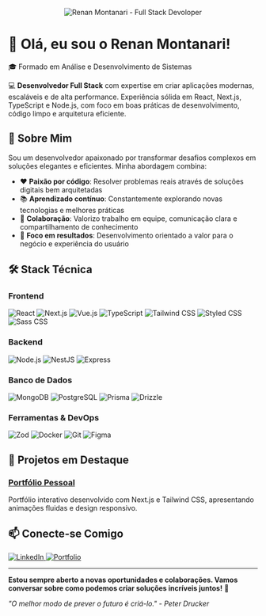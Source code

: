 <p align="center">
  <img src="https://media.licdn.com/dms/image/v2/D4D16AQGHh1aDPKLcew/profile-displaybackgroundimage-shrink_350_1400/B4DZnzJa87GkAY-/0/1760720957903?e=1762387200&v=beta&t=0kWAr2TzO2Cnr9hFmvnm8knSw_R70VxzSV9nXWRWTRE" alt="Renan Montanari - Full Stack Devoloper" />
</p>

# 👋 Olá, eu sou o Renan Montanari!

🎓 Formado em Análise e Desenvolvimento de Sistemas

💻 **Desenvolvedor Full Stack** com expertise em criar aplicações modernas, escaláveis e de alta performance. Experiência sólida em React, Next.js, TypeScript e Node.js, com foco em boas práticas de desenvolvimento, código limpo e arquitetura eficiente.

## 🚀 Sobre Mim

Sou um desenvolvedor apaixonado por transformar desafios complexos em soluções elegantes e eficientes. Minha abordagem combina:

- ❤️ **Paixão por código**: Resolver problemas reais através de soluções digitais bem arquitetadas
- 📚 **Aprendizado contínuo**: Constantemente explorando novas tecnologias e melhores práticas
- 🤝 **Colaboração**: Valorizo trabalho em equipe, comunicação clara e compartilhamento de conhecimento
- 🎯 **Foco em resultados**: Desenvolvimento orientado a valor para o negócio e experiência do usuário

## 🛠️ Stack Técnica

### Frontend
![React](https://img.shields.io/badge/React-20232A?style=for-the-badge&logo=react&logoColor=61DAFB)
![Next.js](https://img.shields.io/badge/Next.js-000000?style=for-the-badge&logo=next.js&logoColor=white)
![Vue.js](https://img.shields.io/badge/Vue.js-35495E?style=for-the-badge&logo=vuedotjs&logoColor=4FC08D)
![TypeScript](https://img.shields.io/badge/TypeScript-007ACC?style=for-the-badge&logo=typescript&logoColor=white)
![Tailwind CSS](https://img.shields.io/badge/Tailwind_CSS-38B2AC?style=for-the-badge&logo=tailwind-css&logoColor=white)
![Styled CSS](https://img.shields.io/badge/styled--components-DB7093?style=for-the-badge&logo=styled-components&logoColor=white)
![Sass CSS](https://img.shields.io/badge/Sass-CC6699?style=for-the-badge&logo=sass&logoColor=white)

### Backend
![Node.js](https://img.shields.io/badge/Node.js-339933?style=for-the-badge&logo=nodedotjs&logoColor=white)
![NestJS](https://img.shields.io/badge/NestJS-E0234E?style=for-the-badge&logo=nestjs&logoColor=white)
![Express](https://img.shields.io/badge/Express.js-000000?style=for-the-badge&logo=express&logoColor=white)

### Banco de Dados
![MongoDB](https://img.shields.io/badge/MongoDB-47A248?style=for-the-badge&logo=mongodb&logoColor=white)
![PostgreSQL](https://img.shields.io/badge/PostgreSQL-316192?style=for-the-badge&logo=postgresql&logoColor=white)
![Prisma](https://img.shields.io/badge/Prisma-2D3748?style=for-the-badge&logo=prisma&logoColor=white)
![Drizzle](https://img.shields.io/badge/drizzle-C5F74F?style=for-the-badge&logo=drizzle&logoColor=black)


### Ferramentas & DevOps

![Zod](https://img.shields.io/badge/Zod-000000?style=for-the-badge&logo=zod&logoColor=3068B7)
![Docker](https://img.shields.io/badge/Docker-2CA5E0?style=for-the-badge&logo=docker&logoColor=white)
![Git](https://img.shields.io/badge/Git-F05032?style=for-the-badge&logo=git&logoColor=white)
![Figma](https://img.shields.io/badge/Figma-F24E1E?style=for-the-badge&logo=figma&logoColor=white)

## 🌟 Projetos em Destaque

### [Portfólio Pessoal](https://bit.ly/renapfolio)
Portfólio interativo desenvolvido com Next.js e Tailwind CSS, apresentando animações fluidas e design responsivo.

## 📫 Conecte-se Comigo

<p align="left">
  <a href="https://www.linkedin.com/in/renan-w-montanari/">
    <img src="https://img.shields.io/badge/LinkedIn-0077B5?style=for-the-badge&logo=linkedin&logoColor=white" alt="LinkedIn" />
  </a>
  <a href="https://bit.ly/renapfolio">
    <img src="https://img.shields.io/badge/Portfolio-FF7139?style=for-the-badge&logo=Firefox-Browser&logoColor=white" alt="Portfolio" />
  </a>
</p>

---

**Estou sempre aberto a novas oportunidades e colaborações. Vamos conversar sobre como podemos criar soluções incríveis juntos!** 🚀

*"O melhor modo de prever o futuro é criá-lo." - Peter Drucker*
